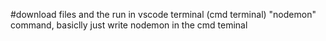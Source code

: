#download files and the run in vscode terminal (cmd terminal) "nodemon" command, basiclly just write nodemon in the cmd teminal
